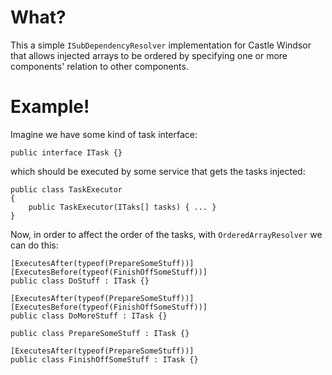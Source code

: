 What?
====

This a simple `ISubDependencyResolver` implementation for Castle Windsor that allows injected arrays to be ordered by specifying one or more components' relation to other components.

Example!
====

Imagine we have some kind of task interface:
````
public interface ITask {}
````

which should be executed by some service that gets the tasks injected:
````
public class TaskExecutor
{
    public TaskExecutor(ITaks[] tasks) { ... }
}
````

Now, in order to affect the order of the tasks, with `OrderedArrayResolver` we can do this:

````
[ExecutesAfter(typeof(PrepareSomeStuff))]
[ExecutesBefore(typeof(FinishOffSomeStuff))]
public class DoStuff : ITask {}

[ExecutesAfter(typeof(PrepareSomeStuff))]
[ExecutesBefore(typeof(FinishOffSomeStuff))]
public class DoMoreStuff : ITask {}

public class PrepareSomeStuff : ITask {}

[ExecutesAfter(typeof(PrepareSomeStuff))]
public class FinishOffSomeStuff : ITask {}
````

